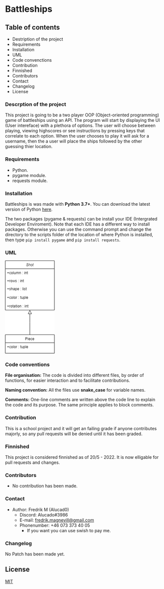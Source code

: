 # Battleships

## Table of contents

- Destription of the project
- Requirements
- Installation
- UML
- Code convenctions
- Contribution
- Finnished
- Contributors
- Contact
- Changelog
- License

### Descrption of the project

This project is going to be a two player OOP (Object-oriented programming) game of battleships using an API.
The program will start by displaying the UI (User intereface) with a plethora of options. The user will choose between playing, viewing highscores or see instructions by pressing keys that correlate to each option. When the user chooses to play it will ask for a username, then the a user will place the ships followed by the other guessing thier location. 

### Requirements

- Python.
- pygame module.
- requests module.

### Installation

Battleships is was made with __Python 3.7+__. You can download the latest version of Python [here](https://www.python.org/downloads/).

The two packages (pygame & requests) can be install your IDE (Intergrated Developer Enviroment). 
Note that each IDE has a different way to install packages. 
Otherwise you can use the command prompt and change the directory to the scripts folder of the location of where Python is installed, then type `pip install pygame` and `pip install requests`.

### UML

![Battleship drawio](https://github.com/Alucad0/Battleships/blob/main/Battleships.drawio.png)

### Code conventions

__File organisation:__ The code is divided into different files, by order of functions, for easier interaction and to facilitate contributions.

**Naming convention:** All the files use **snake_case** for variable names.

**Comments:** One-line comments are written above the code line to explain the code and its purpose. The same principle applies to block comments.

### Contribution

This is a school project and it will get an failing grade if anyone contributes majorly, so any pull requests will be denied until it has been graded. 

### Finnished

This project is considered finnished as of 20/5 - 2022. It is now elligable for pull requests and changes.

### Contributors

- No contribution has been made. 

### Contact

- Author: Fredrik M (Alucad0)
  - Discord: Alucado#3986
  - E-mail: fredrik.magnevill@gmail.com
  - Phonenumber: +46 073 373 40 05
    - If you want you can use swish to pay me.


### Changelog

No Patch has been made yet. 

<!-- 
Patch 0: DD-MM-YYYY; 
Game simulates a singular ship.

last patch is 6.9
-->

## License

[MIT](https://choosealicense.com/licenses/mit/)
